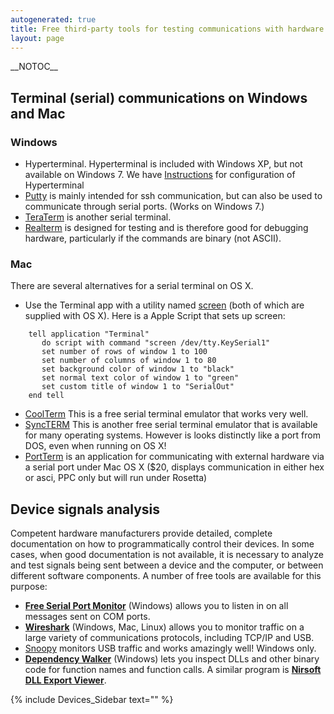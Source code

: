 ```yaml
---
autogenerated: true
title: Free third-party tools for testing communications with hardware
layout: page
---
```


\_\_NOTOC\_\_

## Terminal (serial) communications on Windows and Mac

### Windows

  - Hyperterminal. Hyperterminal is included with Windows XP, but not
    available on Windows 7. We have
    [Instructions](https://valelab.ucsf.edu/~MM/MMwiki/index.php/Windows)
    for configuration of Hyperterminal
  - [Putty](http://www.chiark.greenend.org.uk/~sgtatham/putty/download.html)
    is mainly intended for ssh communication, but can also be used to
    communicate through serial ports. (Works on Windows 7.)
  - [TeraTerm](http://ttssh2.sourceforge.jp/index.html.en) is another
    serial terminal.
  - [Realterm](http://realterm.sourceforge.net/) is designed for testing
    and is therefore good for debugging hardware, particularly if the
    commands are binary (not ASCII).

### Mac

There are several alternatives for a serial terminal on OS X.

  - Use the Terminal app with a utility named
    [screen](http://hints.macworld.com/article.php?story=20061109133825654)
    (both of which are supplied with OS X). Here is a Apple Script that
    sets up screen:

`    tell application "Terminal"`  
`       do script with command "screen /dev/tty.KeySerial1"`  
`       set number of rows of window 1 to 100`  
`       set number of columns of window 1 to 80`  
`       set background color of window 1 to "black"`  
`       set normal text color of window 1 to "green"`  
`       set custom title of window 1 to "SerialOut"`  
`    end tell`

  - [CoolTerm](http://freeware.the-meiers.org/) This is a free serial
    terminal emulator that works very well.
  - [SyncTERM](http://syncterm.bbsdev.net/) This is another free serial
    terminal emulator that is available for many operating systems.
    However is looks distinctly like a port from DOS, even when running
    on OS X\!
  - [PortTerm](http://kulesh-software.com/Software/PortTerm/index.html)
    is an application for communicating with external hardware via a
    serial port under Mac OS X ($20, displays communication in either
    hex or asci, PPC only but will run under Rosetta)

## Device signals analysis

Competent hardware manufacturers provide detailed, complete
documentation on how to programmatically control their devices. In some
cases, when good documentation is not available, it is necessary to
analyze and test signals being sent between a device and the computer,
or between different software components. A number of free tools are
available for this purpose:

  - [**Free Serial Port Monitor**](http://www.serial-port-monitor.com/)
    (Windows) allows you to listen in on all messages sent on COM ports.
  - [**Wireshark**](http://www.wireshark.org/) (Windows, Mac, Linux)
    allows you to monitor traffic on a large variety of communications
    protocols, including TCP/IP and USB.
  - [Snoopy](http://www.wingmanteam.com/usbsnoopy/) monitors USB traffic
    and works amazingly well\! Windows only.
  - [**Dependency Walker**](http://www.dependencywalker.com/) (Windows)
    lets you inspect DLLs and other binary code for function names and
    function calls. A similar program is [**Nirsoft DLL Export
    Viewer**](http://www.nirsoft.net/utils/dll_export_viewer.html).

{% include Devices_Sidebar text="" %}
